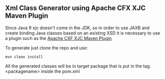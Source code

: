 ## Xml Class Generator using Apache CFX XJC Maven Plugin

Since Java 9 xjc doesn't come in the JDK, so in order to use JAXB and create binding Java classes 
based on an existing XSD it is necessary to use a 
plugin such as the [Apache CXF XJC Maven Plugin](http://cxf.apache.org/cxf-xjc-plugin.html)

To generate just clone the repo and use:

`mvn clean install`

All the generated classes will be in target package that is put in the tag \<packagename> inside the pom.xml 